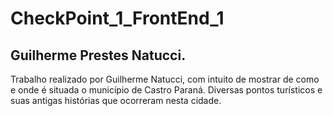 # CheckPoint_1_FrontEnd_1

## Guilherme Prestes Natucci.

Trabalho realizado por Guilherme Natucci, com intuito de mostrar de como e onde é situada o município de Castro Paraná.
Diversas pontos turísticos e suas antigas histórias que ocorreram nesta cidade.